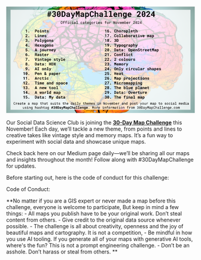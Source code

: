 ![30 Day Map Challenge](images/30day_challenge-01.png)

Our Social Data Science Club is joining the [**30-Day Map Challenge**](https://30daymapchallenge.com) this November! Each day, we’ll tackle a new theme, from points and lines to creative takes like vintage style and memory maps. It’s a fun way to experiment with social data and showcase unique maps.

Check back here on our Medium page daily—we’ll be sharing all our maps and insights throughout the month! Follow along with #30DayMapChallenge for updates.

Before starting out, here is the code of conduct for this challenge:

Code of Conduct:

**No matter if you are a GIS expert or never made a map before this challenge, everyone is welcome to participate, But keep in mind a few things: - All maps you publish have to be your original work. Don’t steal content from others. - Give credit to the original data source whenever possible. - The challenge is all about creativity, openness and the joy of beautiful maps and cartography. It is not a competition, - Be mindful in how you use AI tooling. If you generate all of your maps with generative AI tools, where's the fun? This is not a prompt engineering challenge. - Don’t be an asshole. Don’t harass or steal from others.
**
